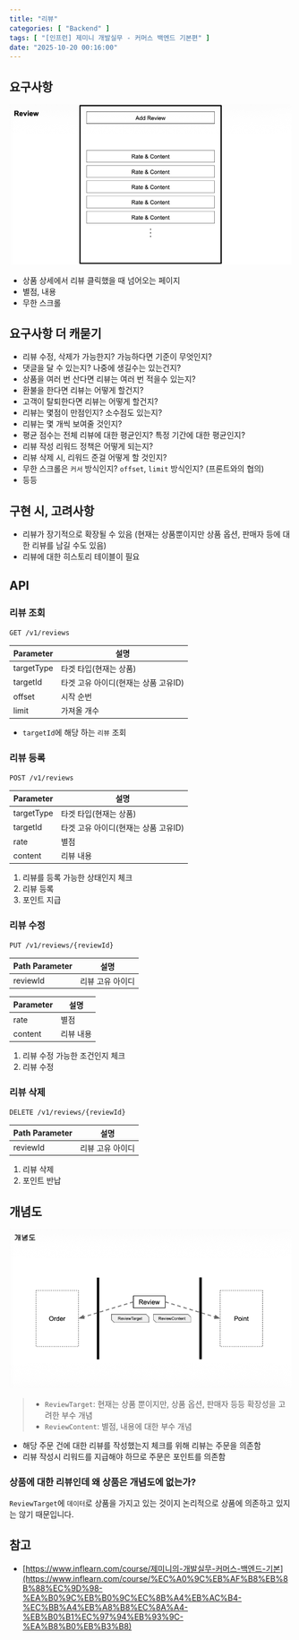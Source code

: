 ```yaml
---
title: "리뷰"
categories: [ "Backend" ]
tags: [ "[인프런] 제미니 개발실무 - 커머스 백엔드 기본편" ]
date: "2025-10-20 00:16:00"
---
```


## 요구사항

![](/assets/img/_posts/2025/10/2025-10-20-리뷰/135270141539333.png)

- 상품 상세에서 리뷰 클릭했을 때 넘어오는 페이지
- 별점, 내용
- 무한 스크롤

## 요구사항 더 캐묻기

- 리뷰 수정, 삭제가 가능한지? 가능하다면 기준이 무엇인지?
- 댓글을 달 수 있는지? 나중에 생길수는 있는건지?
- 상품을 여러 번 산다면 리뷰는 여러 번 적을수 있는지?
- 환불을 한다면 리뷰는 어떻게 할건지?
- 고객이 탈퇴한다면 리뷰는 어떻게 할건지?
- 리뷰는 몇점이 만점인지? 소수점도 있는지?
- 리뷰는 몇 개씩 보여줄 것인지?
- 평균 점수는 전체 리뷰에 대한 평균인지? 특정 기간에 대한 평균인지?
- 리뷰 작성 리워드 정책은 어떻게 되는지?
- 리뷰 삭제 시, 리워드 준걸 어떻게 할 것인지?
- 무한 스크롤은 `커서` 방식인지? `offset`, `limit` 방식인지? (프론트와의 협의)
- 등등

## 구현 시, 고려사항

- 리뷰가 장기적으로 확장될 수 있음 (현재는 상품뿐이지만 상품 옵션, 판매자 등에 대한 리뷰를 남길 수도 있음)
- 리뷰에 대한 히스토리 테이블이 필요

## API

### 리뷰 조회

```bash
GET /v1/reviews
```

| Parameter  | 설명                     |
|------------|------------------------|
| targetType | 타겟 타입(현재는 상품)          |
| targetId   | 타겟 고유 아이디(현재는 상품 고유ID) |
| offset     | 시작 순번                  |
| limit      | 가져올 개수                 |

- `targetId`에 해당 하는 `리뷰` 조회

### 리뷰 등록

```bash
POST /v1/reviews
```

| Parameter  | 설명                     |
|------------|------------------------|
| targetType | 타겟 타입(현재는 상품)          |
| targetId   | 타겟 고유 아이디(현재는 상품 고유ID) |
| rate       | 별점                     |
| content    | 리뷰 내용                  |

1. 리뷰를 등록 가능한 상태인지 체크
2. 리뷰 등록
3. 포인트 지급

### 리뷰 수정

```bash
PUT /v1/reviews/{reviewId}
```

| Path Parameter | 설명        |
|----------------|-----------|
| reviewId       | 리뷰 고유 아이디 |

| Parameter | 설명    |
|-----------|-------|
| rate      | 별점    |
| content   | 리뷰 내용 |

1. 리뷰 수정 가능한 조건인지 체크
2. 리뷰 수정

### 리뷰 삭제

```bash
DELETE /v1/reviews/{reviewId}
```

| Path Parameter | 설명        |
|----------------|-----------|
| reviewId       | 리뷰 고유 아이디 |

1. 리뷰 삭제
2. 포인트 반납

## 개념도

![](/assets/img/_posts/2025/10/2025-10-20-리뷰/140022376203125.png)

> - `ReviewTarget`: 현재는 상품 뿐이지만, 상품 옵션, 판매자 등등 확장성을 고려한 부수 개념
> - `ReviewContent`: 별점, 내용에 대한 부수 개념

- 해당 주문 건에 대한 리뷰를 작성했는지 체크를 위해 리뷰는 주문을 의존함
- 리뷰 작성시 리워드를 지급해야 하므로 주문은 포인트를 의존함

### 상품에 대한 리뷰인데 왜 상품은 개념도에 없는가?

`ReviewTarget`에 `데이터`로 상품을 가지고 있는 것이지 논리적으로 상품에 의존하고 있지는 않기 때문입니다.

## 참고

- [https://www.inflearn.com/course/제미니의-개발실무-커머스-백엔드-기본](https://www.inflearn.com/course/%EC%A0%9C%EB%AF%B8%EB%8B%88%EC%9D%98-%EA%B0%9C%EB%B0%9C%EC%8B%A4%EB%AC%B4-%EC%BB%A4%EB%A8%B8%EC%8A%A4-%EB%B0%B1%EC%97%94%EB%93%9C-%EA%B8%B0%EB%B3%B8)
